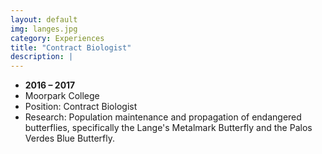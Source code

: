 ```yaml
---
layout: default
img: langes.jpg
category: Experiences
title: "Contract Biologist"
description: |
---
```


* __2016 – 2017__
* Moorpark College
* Position: Contract Biologist
* Research: Population maintenance and propagation of endangered butterflies, specifically the Lange's Metalmark Butterfly and the Palos Verdes Blue Butterfly.
